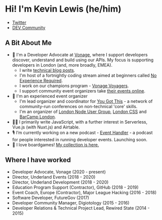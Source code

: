 # Hi! I'm Kevin Lewis (he/him)

- [Twitter](https://twitter.com/_phzn)
- [DEV Community](https://dev.to/_phzn)

## A Bit About Me

- 💼  I'm a Developer Advocate at [Vonage](https://developer.nexmo.com/), where I support developers discover, understand and build using our APIs. My focus is supporting developers in London (and, more broadly, EMEA).
    - I write [technical blog posts](https://www.nexmo.com/blog/author/kevinlewis).
    - I'm host of a fortnightly coding stream aimed at beginners called [No Experience Required](https://www.youtube.com/playlist?list=PLWYngsniPr_nFzSHFNPzb715BP0pa0BQW).
    - I work on our champions program - [Vonage Voyagers](https://developer.nexmo.com/voyagers).
    - I support community event organizers take [their events online](https://www.nexmo.com/blog/2020/04/08/supporting-communities-to-go-online).
- 💖 I'm an experienced event organizer
    - I'm lead organizer and coordinator for [You Got This](https://yougotthis.io) - a network of community-run conferences on non-technical 'core' skills.
    - I'm an organizer of [London Node User Group](https://lnug.org), [London CSS](https://www.londoncss.dev/) and [BarCamp London](https://barcamplondon.org).
- 👨‍💻 I primarily write JavaScript, with a further interest in Serverless, Vue.js (with Nuxt.js) and Airtable.
- 🎙️ I’m currently working on a new podcast - [Event Handler](https://eventhandlerpod.com/) - a podcast for people interested in running developer events. Launching soon.
- 🎲 I love boardgames! [My collection is here.](https://lws.io/games)

## Where I have worked

- Developer Advocate, Vonage (2020 - present)
- Director, Underland Events (2018 - 2020)
- Director, Underland Development (2018 - 2020)
- Education Program Support (Contractor), GitHub (2018 - 2019)
- Event Coach, Europe (Contractor), Major League Hacking (2016 - 2018)
- Software Developer, FutureGov (2017)
- Developer Community Manager, Digiotology (2015 - 2016)
- Developer Relations & Technical Project Lead, Rewired State (2014 - 2015)
